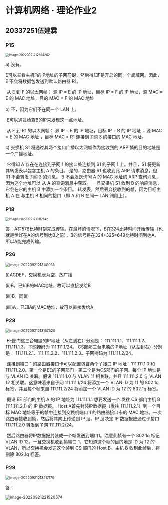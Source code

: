 # 计算机网络 · 理论作业2

## 20337251伍建霖

### P15

<img src="D:\CodeField\TyporaPicture\image-20220921212554282.png" alt="image-20220921212554282" style="zoom:70%;" />

a) 没有。

​	E可以查看主机F的IP地址的子网前缀，然后得知F是开启的同一个局域网。因此，E 不会将数据包发送到默认路由器 R1。 

​	从 E 到 F 的以太网帧： 源 IP = E 的 IP 地址，目标 IP = F 的 IP 地址，源 MAC = E 的 MAC 地址，目的 MAC = F 的 MAC 地址 

b) 不，因为它们不在同一个 LAN 上。 

​	E可以通过检查B的IP来发现这一点地址。

​	从 E 到 R1 的以太网帧： 源 IP = E 的 IP 地址，目标 IP = B 的 IP 地址 ，源 MAC = E 的 MAC 地址 ，目标 MAC = R1 连接到子网 3 的接口的 MAC 地址。 

c) 交换机 S1 将通过其两个接口广播以太网帧作为接收到的 ARP 帧的目的地址是一个广播地址。

​	它得知 A 存在在连接到子网 1 的接口处连接到 S1 的子网 1 上。并且，S1 将更新其转发表以包含主机 A 的条目。 是的，路由器 R1 也收到此 ARP 请求消息，但 R1 不会转发子网 3 的消息。 B 不会发送询问 A 的 MAC 地址的 ARP 查询消息，因为这个地址可以 从 A 的查询消息中获取。 一旦交换机 S1 收到 B 的响应消息，它会在它的主机 B 中添加一个条目。 转发表，然后丢弃接收到的帧，因为目标主机 A 在 与主机 B 相同的接口（即 A 和 B 在同一 LAN 网段上）。

### P18

<img src="D:\CodeField\TyporaPicture\image-20220921213117142.png" alt="image-20220921213117142" style="zoom:70%;" />

答：A在576比特时刻完成传输。在最坏的情况下，B在324比特时间开始传输（也就是恰好在A的信号到达B之前），B的信号将在324+325=649比特时间到达A，所以A能完成传输。

### P26

<img src="D:\CodeField\TyporaPicture\image-20220921213141956.png" alt="image-20220921213141956" style="zoom:80%;" />

(i)ACDEF，交换机表为空，故广播

(ii)B，已知B的MAC地址，故可以直接发给B

(iii)B，同(ii)

(iiii)A，已知A的MAC地址，故可以直接发给A

### P28

<img src="D:\CodeField\TyporaPicture\image-20220921213157520.png" alt="image-20220921213157520" style="zoom:80%;" />

​	EE部门这三台电脑的IP地址（从左到右）分别是： 111.111.1.1、111.111.1.2、111.111.1.3。子网掩码为 111.111.1/24。 CS部那三台电脑的IP地址（从左到右）分别是： 111.111.2.1、111.111.2.2、111.111.2.3。子网掩码为 111.111.2/24。 

​	连接到端口 1 的路由器接口卡可以配置包含两个子接口 IP 地址：111.111.1.0 和 111.111.2.0。第一个是EE的子网部门，第二个是为CS部门的子网。每个 IP 地址是与 VLAN ID 关联。假设 111.111.1.0 与 VLAN 11 相关联，并且 111.111.2.0 与 VLAN 12 相关联。这意味着来自子网 111.111.1/24 将添加一个 VLAN ID 为 11 的 802.1q 标签，并且每个帧来自 111.111.2/24 将添加一个 VLAN ID 为 12 的 802.1q 标签。 

​	假设 EE 部门的主机 A 的 IP 地址为 111.111.1.1 想要发送一个 发往 CS 部门主机 B (111.111.2.1) 的 IP 数据报。 Host A首先封装IP数据报（发往 111.111.2.1）到一个目标 MAC 地址等于的帧中连接到交换机端口 1 的路由器接口卡的 MAC 地址。一次路由器接收到帧，然后将其向上传递到 IP 层，IP 层决定 IP 数据报应通过子接口111.111.2.0 转发到子网 111.111.2/24。 

​	然后路由器将IP数据报封装成一个帧发送到端口1。注意此帧有一个 802.1q 标记 VLAN ID 12。一旦交换机收到帧端口 1，它知道这个帧的目的地是 ID 为 12 的 VLAN，所以交换机会发送这个帧到 CS 部门的 Host B。主机 B 收到此帧后，将删除 802.1q 标签。

### P29

<img src="D:\CodeField\TyporaPicture\image-20220921213217179.png" alt="image-20220921213217179" style="zoom:80%;" />

答：

<img src="D:\CodeField\TyporaPicture\image-20220921221920374.png" alt="image-20220921221920374" style="zoom:90%;" />